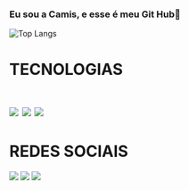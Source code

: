 ### Eu sou a Camis, e esse é meu Git Hub👋

![Top Langs](https://github-readme-stats.vercel.app/api/top-langs/?username=techcamis&cache_seconds=1800)
<br>
<div>
  <h1>TECNOLOGIAS<h1/>
  <a href="#"><img src="https://img.shields.io/badge/HTML5-E34F26?style=for-the-badge&logo=html5&logoColor=white"></a>
  <a href="#"><img src="https://img.shields.io/badge/CSS3-1572B6?style=for-the-badge&logo=css3&logoColor=white"></a>
  <a href="#"><img src="https://img.shields.io/badge/JavaScript-F7DF1E?style=for-the-badge&logo=javascript&logoColor=black"></a>
</div>
<div>
<h1>REDES SOCIAIS</h1>
<a href="https://instagram.com/techcamis?igshid=NGExMmI2YTkyZg=="><img src="https://img.shields.io/badge/Instagram-E4405F?style=for-the-badge&logo=instagram&logoColor=white"></a>
<a href="https://www.tiktok.com/@techcamis?_t=8d6yCC3ro0r&_r=1"><img src="https://img.shields.io/badge/TikTok-000000?style=for-the-badge&logo=tiktok&logoColor=white"></a>
<a href="https://youtube.com/@techcamis"><img src="https://img.shields.io/badge/YouTube-FF0000?style=for-the-badge&logo=youtube&logoColor=white"></a>
</div>
